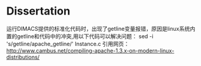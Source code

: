 # Dissertation

运行DIMACS提供的标准化代码时，出现了getline变量报错，原因是linux系统内置的getline和代码中的冲突,用以下代码可以解决问题：
sed -i 's/getline/apache_getline/' Instance.c
引用网页：http://www.cambus.net/compiling-apache-1.3.x-on-modern-linux-distributions/

